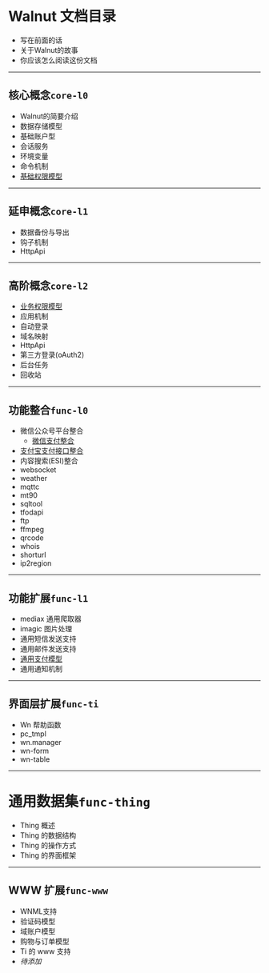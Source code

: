 # Walnut 文档目录

- 写在前面的话
- 关于Walnut的故事
- 你应该怎么阅读这份文档

-----------------------------------------
## 核心概念`core-l0`

- Walnut的简要介绍
- 数据存储模型
- 基础账户型
- 会话服务
- 环境变量
- 命令机制
- [基础权限模型][c0-pvg]

-----------------------------------------
## 延申概念`core-l1`

- 数据备份与导出
- 钩子机制
- HttpApi

-----------------------------------------
## 高阶概念`core-l2`

- [业务权限模型][c2-pvg]
- 应用机制
- 自动登录
- 域名映射
- HttpApi
- 第三方登录(oAuth2)
- 后台任务
- 回收站

-----------------------------------------
## 功能整合`func-l0`

- 微信公众号平台整合
  + [微信支付整合][f0-wxp]
- [支付宝支付接口整合][f0-zfb]
- 内容搜索(ESI)整合
- websocket
- weather
- mqttc
- mt90
- sqltool
- tfodapi
- ftp
- ffmpeg
- qrcode
- whois
- shorturl
- ip2region

-----------------------------------------
## 功能扩展`func-l1`

- mediax 通用爬取器
- imagic 图片处理
- 通用短信发送支持
- 通用邮件发送支持
- [通用支付模型][f1-pay]
- 通用通知机制

-----------------------------------------
## 界面层扩展`func-ti`

- Wn 帮助函数
- pc_tmpl
- wn.manager
- wn-form
- wn-table

-----------------------------------------
# 通用数据集`func-thing`

- Thing 概述
- Thing 的数据结构
- Thing 的操作方式
- Thing 的界面框架

-----------------------------------------
## WWW 扩展`func-www`

- WNML支持
- 验证码模型
- 域账户模型
- 购物与订单模型
- Ti 的 www 支持
- *待添加*


[c0-pvg]: core-l0/c0-pvg-basic.md
[c2-pvg]: core-l2/c2-pvg-more.md
[f0-wxp]: func-l0/f0-weixin-payment.md
[f0-zfb]: func-l0/f0-alipay.md
[f1-pay]: func-l1/f1-payment.md
